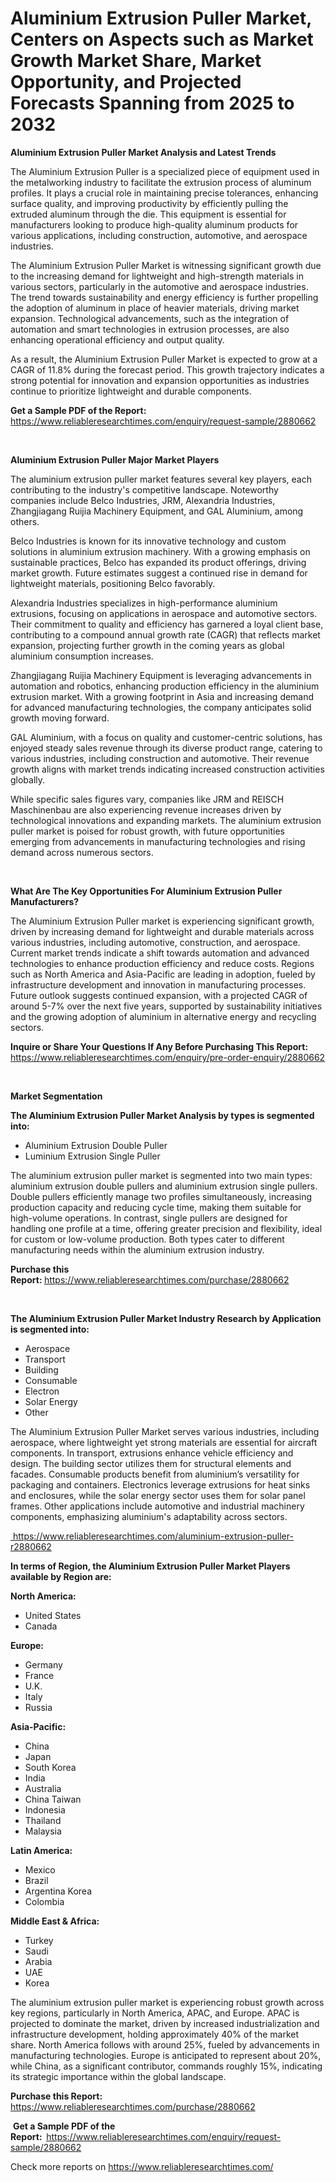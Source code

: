 <p><h1>Aluminium Extrusion Puller Market, Centers on Aspects such as Market Growth Market Share, Market Opportunity, and Projected Forecasts Spanning from 2025 to 2032</h1></p><p><strong>Aluminium Extrusion Puller Market Analysis and Latest Trends</strong></p>
<p><p>The Aluminium Extrusion Puller is a specialized piece of equipment used in the metalworking industry to facilitate the extrusion process of aluminum profiles. It plays a crucial role in maintaining precise tolerances, enhancing surface quality, and improving productivity by efficiently pulling the extruded aluminum through the die. This equipment is essential for manufacturers looking to produce high-quality aluminum products for various applications, including construction, automotive, and aerospace industries.</p><p>The Aluminium Extrusion Puller Market is witnessing significant growth due to the increasing demand for lightweight and high-strength materials in various sectors, particularly in the automotive and aerospace industries. The trend towards sustainability and energy efficiency is further propelling the adoption of aluminum in place of heavier materials, driving market expansion. Technological advancements, such as the integration of automation and smart technologies in extrusion processes, are also enhancing operational efficiency and output quality.</p><p>As a result, the Aluminium Extrusion Puller Market is expected to grow at a CAGR of 11.8% during the forecast period. This growth trajectory indicates a strong potential for innovation and expansion opportunities as industries continue to prioritize lightweight and durable components.</p></p>
<p><strong>Get a Sample PDF of the Report:&nbsp;</strong> <a href="https://www.reliableresearchtimes.com/enquiry/request-sample/2880662?utm_campaign=3191&utm_medium=2&utm_source=Github&utm_content=ia&utm_term=12032025&utm_id=aluminium-extrusion-puller">https://www.reliableresearchtimes.com/enquiry/request-sample/2880662</a></p>
<p>&nbsp;</p>
<p><strong>Aluminium Extrusion Puller Major Market Players</strong></p>
<p><p>The aluminium extrusion puller market features several key players, each contributing to the industry's competitive landscape. Noteworthy companies include Belco Industries, JRM, Alexandria Industries, Zhangjiagang Ruijia Machinery Equipment, and GAL Aluminium, among others.</p><p>Belco Industries is known for its innovative technology and custom solutions in aluminium extrusion machinery. With a growing emphasis on sustainable practices, Belco has expanded its product offerings, driving market growth. Future estimates suggest a continued rise in demand for lightweight materials, positioning Belco favorably.</p><p>Alexandria Industries specializes in high-performance aluminium extrusions, focusing on applications in aerospace and automotive sectors. Their commitment to quality and efficiency has garnered a loyal client base, contributing to a compound annual growth rate (CAGR) that reflects market expansion, projecting further growth in the coming years as global aluminium consumption increases.</p><p>Zhangjiagang Ruijia Machinery Equipment is leveraging advancements in automation and robotics, enhancing production efficiency in the aluminium extrusion market. With a growing footprint in Asia and increasing demand for advanced manufacturing technologies, the company anticipates solid growth moving forward.</p><p>GAL Aluminium, with a focus on quality and customer-centric solutions, has enjoyed steady sales revenue through its diverse product range, catering to various industries, including construction and automotive. Their revenue growth aligns with market trends indicating increased construction activities globally.</p><p>While specific sales figures vary, companies like JRM and REISCH Maschinenbau are also experiencing revenue increases driven by technological innovations and expanding markets. The aluminium extrusion puller market is poised for robust growth, with future opportunities emerging from advancements in manufacturing technologies and rising demand across numerous sectors.</p></p>
<p>&nbsp;</p>
<p><strong>What Are The Key Opportunities For Aluminium Extrusion Puller Manufacturers?</strong></p>
<p><p>The Aluminium Extrusion Puller market is experiencing significant growth, driven by increasing demand for lightweight and durable materials across various industries, including automotive, construction, and aerospace. Current market trends indicate a shift towards automation and advanced technologies to enhance production efficiency and reduce costs. Regions such as North America and Asia-Pacific are leading in adoption, fueled by infrastructure development and innovation in manufacturing processes. Future outlook suggests continued expansion, with a projected CAGR of around 5-7% over the next five years, supported by sustainability initiatives and the growing adoption of aluminium in alternative energy and recycling sectors.</p></p>
<p><strong>Inquire or Share Your Questions If Any Before Purchasing This Report:</strong> <a href="https://www.reliableresearchtimes.com/enquiry/pre-order-enquiry/2880662?utm_campaign=3191&utm_medium=2&utm_source=Github&utm_content=ia&utm_term=12032025&utm_id=aluminium-extrusion-puller">https://www.reliableresearchtimes.com/enquiry/pre-order-enquiry/2880662</a></p>
<p>&nbsp;</p>
<p><strong>Market Segmentation</strong></p>
<p><strong>The Aluminium Extrusion Puller Market Analysis by types is segmented into:</strong></p>
<p><ul><li>Aluminium Extrusion Double Puller</li><li>Luminium Extrusion Single Puller</li></ul></p>
<p><p>The aluminium extrusion puller market is segmented into two main types: aluminium extrusion double pullers and aluminium extrusion single pullers. Double pullers efficiently manage two profiles simultaneously, increasing production capacity and reducing cycle time, making them suitable for high-volume operations. In contrast, single pullers are designed for handling one profile at a time, offering greater precision and flexibility, ideal for custom or low-volume production. Both types cater to different manufacturing needs within the aluminium extrusion industry.</p></p>
<p><strong>Purchase this Report:&nbsp;</strong><a href="https://www.reliableresearchtimes.com/purchase/2880662?utm_campaign=3191&utm_medium=2&utm_source=Github&utm_content=ia&utm_term=12032025&utm_id=aluminium-extrusion-puller">https://www.reliableresearchtimes.com/purchase/2880662</a></p>
<p>&nbsp;</p>
<p><strong>The Aluminium Extrusion Puller Market Industry Research by Application is segmented into:</strong></p>
<p><ul><li>Aerospace</li><li>Transport</li><li>Building</li><li>Consumable</li><li>Electron</li><li>Solar Energy</li><li>Other</li></ul></p>
<p><p>The Aluminium Extrusion Puller Market serves various industries, including aerospace, where lightweight yet strong materials are essential for aircraft components. In transport, extrusions enhance vehicle efficiency and design. The building sector utilizes them for structural elements and facades. Consumable products benefit from aluminium’s versatility for packaging and containers. Electronics leverage extrusions for heat sinks and enclosures, while the solar energy sector uses them for solar panel frames. Other applications include automotive and industrial machinery components, emphasizing aluminium's adaptability across sectors.</p></p>
<p><a href="https://www.reliableresearchtimes.com/aluminium-extrusion-puller-r2880662?utm_campaign=3191&utm_medium=2&utm_source=Github&utm_content=ia&utm_term=12032025&utm_id=aluminium-extrusion-puller">&nbsp;https://www.reliableresearchtimes.com/aluminium-extrusion-puller-r2880662</a></p>
<p><strong>In terms of Region, the Aluminium Extrusion Puller Market Players available by Region are:</strong></p>
<p>
    <p> <strong> North America: </strong>
        <ul>
            <li>United States</li>
            <li>Canada</li>
        </ul>
        </p> 
    <p> <strong> Europe: </strong>
        <ul>
            <li>Germany</li>
            <li>France</li>
            <li>U.K.</li>
            <li>Italy</li>
            <li>Russia</li>
        </ul>
        </p> 
    <p> <strong> Asia-Pacific: </strong>
        <ul>
            <li>China</li>
            <li>Japan</li>
            <li>South Korea</li>
            <li>India</li>
            <li>Australia</li>
            <li>China Taiwan</li>
            <li>Indonesia</li>
            <li>Thailand</li>
            <li>Malaysia</li>
        </ul>
        </p> 
    <p> <strong> Latin America: </strong>
        <ul>
            <li>Mexico</li>
            <li>Brazil</li>
            <li>Argentina Korea</li>
            <li>Colombia</li>
        </ul>
        </p> 
    <p> <strong> Middle East & Africa: </strong>
        <ul>
            <li>Turkey</li>
            <li>Saudi</li>
            <li>Arabia</li>
            <li>UAE</li>
            <li>Korea</li>
        </ul>
    </p>
    </p>
<p><p>The aluminium extrusion puller market is experiencing robust growth across key regions, particularly in North America, APAC, and Europe. APAC is projected to dominate the market, driven by increased industrialization and infrastructure development, holding approximately 40% of the market share. North America follows with around 25%, fueled by advancements in manufacturing technologies. Europe is anticipated to represent about 20%, while China, as a significant contributor, commands roughly 15%, indicating its strategic importance within the global landscape.</p></p>
<p><strong>Purchase this Report: </strong><a href="https://www.reliableresearchtimes.com/purchase/2880662?utm_campaign=3191&utm_medium=2&utm_source=Github&utm_content=ia&utm_term=12032025&utm_id=aluminium-extrusion-puller">https://www.reliableresearchtimes.com/purchase/2880662</a></p>
<p>&nbsp;<strong>Get a Sample PDF of the Report:&nbsp;&nbsp;</strong><a href="https://www.reliableresearchtimes.com/enquiry/request-sample/2880662?utm_campaign=3191&utm_medium=2&utm_source=Github&utm_content=ia&utm_term=12032025&utm_id=aluminium-extrusion-puller">https://www.reliableresearchtimes.com/enquiry/request-sample/2880662</a></p>
<p><strong></strong></p>
<p>Check more reports on <a href="https://www.reliableresearchtimes.com/?utm_campaign=3191&utm_medium=2&utm_source=Github&utm_content=ia&utm_term=12032025&utm_id=aluminium-extrusion-puller">https://www.reliableresearchtimes.com/</a></p>